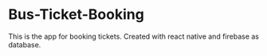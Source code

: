 # Bus-Ticket-Booking
This is the app for booking tickets. Created with react native and firebase as database.

